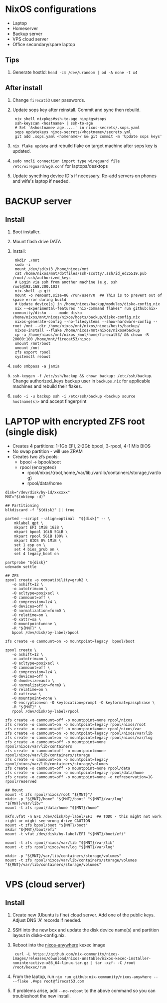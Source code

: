 # NixOS configurations

* Laptop
* Homeserver
* Backup server
* VPS cloud server
* Office secondary/spare laptop

## Tips

1. Generate hostId: `head -c4 /dev/urandom | od -A none -t x4`

## After install

1. Change `firecat53` user passwords. 
2. Update sops key after reinstall. Commit and sync then rebuild.
    
        nix shell nixpkgs#ssh-to-age nixpkgs#sops
        ssh-keyscan <hostname> | ssh-to-age
        # Set `&<hostname> age.....` in nixos-secrets/.sops.yaml
        sops updatekeys nixos-secrets/<hostname>/secrets.yml
        git add .sops.yaml <homename>/ && git commit -m 'Update sops keys'
        
3. `nix flake update` and rebuild flake on target machine after sops key is updated.
4. `sudo nmcli connection import type wireguard file /etc/wireguard/wg0.conf`
   for laptops/desktops
5. Update syncthing device ID's if necessary. Re-add servers on phones and
   wife's laptop if needed.
        
# BACKUP server

## Install

1. Boot installer.
2. Mount flash drive DATA
3. Install:

        mkdir ./mnt
        sudo -i
        mount /dev/sd(x)3 /home/nixos/mnt
        cat /home/nixos/mnt/dotfiles/ssh-scotty/.ssh/id_ed25519.pub /root/.ssh/authorized_keys
        # Login via ssh from another machine (e.g. ssh root@192.168.200.103)
        nix-shell -p git
        mount -o remount,size=8G /run/user/0  ## This is to prevent out of space error during build
        # Update device(s) in /home/nixos/backup/modules/disko-config.nix
        nix --experimental-features "nix-command flakes" run github:nix-community/disko -- --mode disko /home/nixos/mnt/nixos/nixos/hosts/backup/disko-config.nix
        nixos-generate-config --no-filesystems --show-hardware-config --root /mnt --dir /home/nixos/mnt/nixos/nixos/hosts/backup/
        nixos-install --flake /home/nixos/mnt/nixos/nixos#backup
        cp -a /home/nixos/mnt/nixos /mnt/home/firecat53/ && chown -R 20000:100 /home/mnt/firecat53/nixos
        umount /mnt/boot
        umount /mnt
        zfs export rpool
        systemctl reboot

4. `sudo smbpass -a jamia`
8. `ssh-keygen -f /etc/ssh/backup && chown backup: /etc/ssh/backup`. Change
   authorized_keys backup user in `backups.nix` for applicable machines and
   rebuild their flakes.
9. `sudo -i -u backup ssh -i /etc/ssh/backup <backup source hostname(s)>` and accept fingerprint

# LAPTOP with encrypted ZFS root (single disk)

* Creates 4 partitions: 1-1Gb EFI, 2-2Gb bpool, 3-rpool, 4-1 Mib BIOS
* No swap partition - will use ZRAM
* Creates two zfs pools:
    * bpool -> bpool/boot
    * rpool (encrypted)
      - rpool/nixos/{root,home,/var/lib,/var/lib/containers/storage,/var/log}
      - rpool/data/home

```
disk="/dev/disk/by-id/xxxxxx"
MNT="$(mktemp -d)"

## Partitioning
blkdiscard -f "${disk}" || true

parted --script --align=optimal  "${disk}" -- \
    mklabel gpt \
    mkpart EFI 1MiB 1GiB \
    mkpart bpool 1GiB 5GiB \
    mkpart rpool 5GiB 100% \
    mkpart BIOS 0% 1MiB \
    set 1 esp on \
    set 4 bios_grub on \
    set 4 legacy_boot on

partprobe "${disk}"
udevadm settle

## ZFS
zpool create -o compatibility=grub2 \
   -o ashift=12 \
   -o autotrim=on \
   -O acltype=posixacl \
   -O canmount=off \
   -O compression=lz4 \
   -O devices=off \
   -O normalization=formD \
   -O relatime=on \
   -O xattr=sa \
   -O mountpoint=none \
   -R "${MNT}" \
   bpool /dev/disk/by-label/bpool

zfs create -o canmount=on -o mountpoint=legacy  bpool/boot

zpool create \
   -o ashift=12 \
   -o autotrim=on \
   -O acltype=posixacl \
   -O canmount=off \
   -O compression=lz4 \
   -O devices=off \
   -O dnodesize=auto \
   -O normalization=formD \
   -O relatime=on \
   -O xattr=sa \
   -O mountpoint=none \
   -O encryption=on -O keylocation=prompt -O keyformat=passphrase \
   -R "${MNT}" \
   rpool /dev/disk/by-label/rpool

zfs create -o canmount=off -o mountpoint=none rpool/nixos
zfs create -o canmount=on -o mountpoint=legacy rpool/nixos/root
zfs create -o canmount=off -o mountpoint=none rpool/nixos/var
zfs create -o canmount=on -o mountpoint=legacy rpool/nixos/var/lib
zfs create -o canmount=on -o mountpoint=legacy rpool/nixos/var/log
zfs create -o canmount=off -o mountpoint=none rpool/nixos/var/lib/containers
zfs create -o canmount=off -o mountpoint=none rpool/nixos/var/lib/containers/storage
zfs create -o canmount=on -o mountpoint=legacy rpool/nixos/var/lib/containers/storage/volumes
zfs create -o canmount=off -o mountpoint=none rpool/data
zfs create -o canmount=on -o mountpoint=legacy rpool/data/home
zfs create -o canmount=off -o mountpoint=none -o refreservation=1G rpool/reserved

## Mount
mount -t zfs rpool/nixos/root "${MNT}"/
mkdir -p "${MNT}/home" "${MNT}/boot" "${MNT}/var/log" "${MNT}/var/lib/"
mount -t zfs rpool/data/home "${MNT}/home"

mkfs.vfat -n EFI /dev/disk/by-label/EFI  ## TODO - this might not work right or might see wrong drive CAUTION
mount -t zfs bpool/boot "${MNT}/boot"
mkdir "${MNT}/boot/efi"
mount -t vfat /dev/disk/by-label/EFI "${MNT}/boot/efi"

mount -t zfs rpool/nixos/var/lib "${MNT}/var/lib"
mount -t zfs rpool/nixos/var/log "${MNT}/var/log"

mkdir -p "${MNT}/var/lib/containers/storage/volumes"
mount -t zfs rpool/nixos/var/lib/containers/storage/volumes "${MNT}/var/lib/containers/storage/volumes"
```

# VPS (cloud server)

## Install

1. Create new (Ubuntu is fine) cloud server. Add one of the public keys. Adjust
   DNS 'A' records if needed.
2. SSH into the new box and update the disk device name(s) and partition layout
   in disko-config.nix.
3. Reboot into the
   [nixos-anywhere](https://github.com/nix-community/nixos-anywhere/blob/main/docs/quickstart.md) kexec image

        curl -L https://github.com/nix-community/nixos-images/releases/download/nixos-unstable/nixos-kexec-installer-noninteractive-x86_64-linux.tar.gz | tar -xzf- -C /root /root/kexec/run

4. From the laptop, run `nix run github:nix-community/nixos-anywhere -- --flake .#vps root@firecat53.com`
5. If problems arise, add `--no-reboot` to the above command so you can
   troubleshoot the new install.
